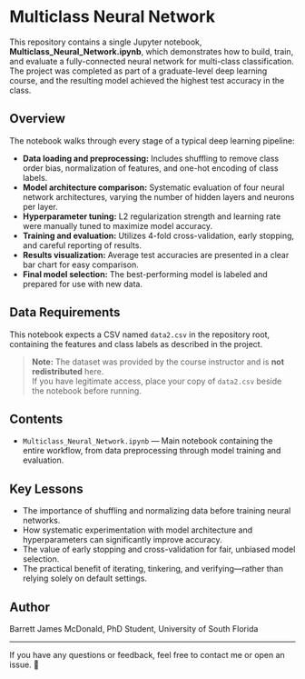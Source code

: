 # Multiclass Neural Network

This repository contains a single Jupyter notebook, **Multiclass_Neural_Network.ipynb**, which demonstrates how to build, train, and evaluate a fully-connected neural network for multi-class classification. The project was completed as part of a graduate-level deep learning course, and the resulting model achieved the highest test accuracy in the class. 

## Overview

The notebook walks through every stage of a typical deep learning pipeline:
- **Data loading and preprocessing:** Includes shuffling to remove class order bias, normalization of features, and one-hot encoding of class labels.
- **Model architecture comparison:** Systematic evaluation of four neural network architectures, varying the number of hidden layers and neurons per layer.
- **Hyperparameter tuning:** L2 regularization strength and learning rate were manually tuned to maximize model accuracy.
- **Training and evaluation:** Utilizes 4-fold cross-validation, early stopping, and careful reporting of results.
- **Results visualization:** Average test accuracies are presented in a clear bar chart for easy comparison.
- **Final model selection:** The best-performing model is labeled and prepared for use with new data.

## Data Requirements

This notebook expects a CSV named `data2.csv` in the repository root, containing the features and class labels as described in the project.

> **Note:** The dataset was provided by the course instructor and is **not redistributed** here.  
> If you have legitimate access, place your copy of `data2.csv` beside the notebook before running.

## Contents

- `Multiclass_Neural_Network.ipynb` — Main notebook containing the entire workflow, from data preprocessing through model training and evaluation.

## Key Lessons

- The importance of shuffling and normalizing data before training neural networks.
- How systematic experimentation with model architecture and hyperparameters can significantly improve accuracy.
- The value of early stopping and cross-validation for fair, unbiased model selection.
- The practical benefit of iterating, tinkering, and verifying—rather than relying solely on default settings.

## Author

Barrett James McDonald, PhD Student, University of South Florida

---

If you have any questions or feedback, feel free to contact me or open an issue. 💬
